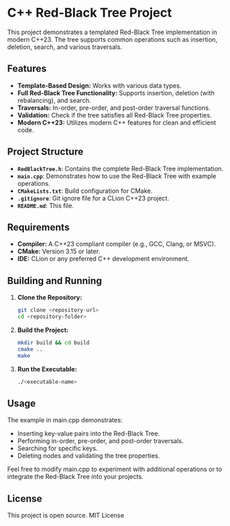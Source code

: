 # C++ Red-Black Tree Project

This project demonstrates a templated Red-Black Tree implementation in modern C++23. The tree supports common operations such as insertion, deletion, search, and various traversals.
## Features

- **Template-Based Design:** Works with various data types.
- **Full Red-Black Tree Functionality:** Supports insertion, deletion (with rebalancing), and search.
- **Traversals:** In-order, pre-order, and post-order traversal functions.
- **Validation:** Check if the tree satisfies all Red-Black Tree properties.
- **Modern C++23:** Utilizes modern C++ features for clean and efficient code.

## Project Structure

- **`RedBlackTree.h`**: Contains the complete Red-Black Tree implementation.
- **`main.cpp`**: Demonstrates how to use the Red-Black Tree with example operations.
- **`CMakeLists.txt`**: Build configuration for CMake.
- **`.gitignore`**: Git ignore file for a CLion C++23 project.
- **`README.md`**: This file.

## Requirements

- **Compiler:** A C++23 compliant compiler (e.g., GCC, Clang, or MSVC).
- **CMake:** Version 3.15 or later.
- **IDE:** CLion or any preferred C++ development environment.

## Building and Running

1. **Clone the Repository:**
   ```bash
   git clone <repository-url>
   cd <repository-folder>
   ```
2. **Build the Project:**
   ```bash
   mkdir build && cd build
   cmake ..
   make
   ```
3. **Run the Executable:**
   ```bash
   ./<executable-name>
   ```

## Usage
The example in main.cpp demonstrates:

- Inserting key-value pairs into the Red-Black Tree.
- Performing in-order, pre-order, and post-order traversals.
- Searching for specific keys.
- Deleting nodes and validating the tree properties.

Feel free to modify main.cpp to experiment with additional operations or to integrate the Red-Black Tree into your projects.

## License
This project is open source. MIT License
